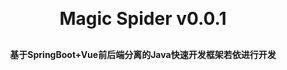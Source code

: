 <h1 align="center" style="margin: 30px 0 30px; font-weight: bold;">Magic Spider v0.0.1</h1>
<h4 align="center">基于SpringBoot+Vue前后端分离的Java快速开发框架若依进行开发</h4>